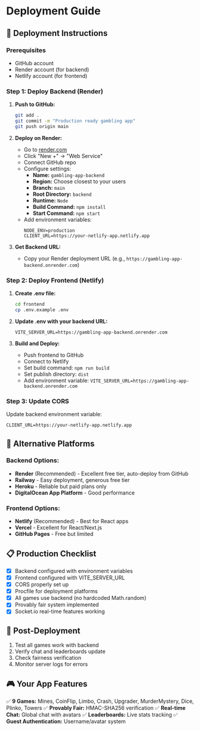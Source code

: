 # Deployment Guide

## 🚀 Deployment Instructions

### Prerequisites
- GitHub account
- Render account (for backend)
- Netlify account (for frontend)

### Step 1: Deploy Backend (Render)

1. **Push to GitHub:**
   ```bash
   git add .
   git commit -m "Production ready gambling app"
   git push origin main
   ```

2. **Deploy on Render:**
   - Go to [render.com](https://render.com)
   - Click "New +" → "Web Service"
   - Connect GitHub repo
   - Configure settings:
     - **Name:** `gambling-app-backend`
     - **Region:** Choose closest to your users
     - **Branch:** `main`
     - **Root Directory:** `backend`
     - **Runtime:** `Node`
     - **Build Command:** `npm install`
     - **Start Command:** `npm start`
   - Add environment variables:
     ```
     NODE_ENV=production
     CLIENT_URL=https://your-netlify-app.netlify.app
     ```

3. **Get Backend URL:**
   - Copy your Render deployment URL (e.g., `https://gambling-app-backend.onrender.com`)

### Step 2: Deploy Frontend (Netlify)

1. **Create .env file:**
   ```bash
   cd frontend
   cp .env.example .env
   ```
   
2. **Update .env with your backend URL:**
   ```
   VITE_SERVER_URL=https://gambling-app-backend.onrender.com
   ```

3. **Build and Deploy:**
   - Push frontend to GitHub
   - Connect to Netlify
   - Set build command: `npm run build`
   - Set publish directory: `dist`
   - Add environment variable: `VITE_SERVER_URL=https://gambling-app-backend.onrender.com`

### Step 3: Update CORS

Update backend environment variable:
```
CLIENT_URL=https://your-netlify-app.netlify.app
```

## 🎯 Alternative Platforms

### Backend Options:
- **Render** (Recommended) - Excellent free tier, auto-deploy from GitHub
- **Railway** - Easy deployment, generous free tier  
- **Heroku** - Reliable but paid plans only
- **DigitalOcean App Platform** - Good performance

### Frontend Options:
- **Netlify** (Recommended) - Best for React apps
- **Vercel** - Excellent for React/Next.js
- **GitHub Pages** - Free but limited

## 📋 Production Checklist

- [x] Backend configured with environment variables
- [x] Frontend configured with VITE_SERVER_URL
- [x] CORS properly set up
- [x] Procfile for deployment platforms
- [x] All games use backend (no hardcoded Math.random)
- [x] Provably fair system implemented
- [x] Socket.io real-time features working

## 🔧 Post-Deployment

1. Test all games work with backend
2. Verify chat and leaderboards update
3. Check fairness verification
4. Monitor server logs for errors

## 🎮 Your App Features

✅ **9 Games:** Mines, CoinFlip, Limbo, Crash, Upgrader, MurderMystery, Dice, Plinko, Towers
✅ **Provably Fair:** HMAC-SHA256 verification
✅ **Real-time Chat:** Global chat with avatars
✅ **Leaderboards:** Live stats tracking
✅ **Guest Authentication:** Username/avatar system